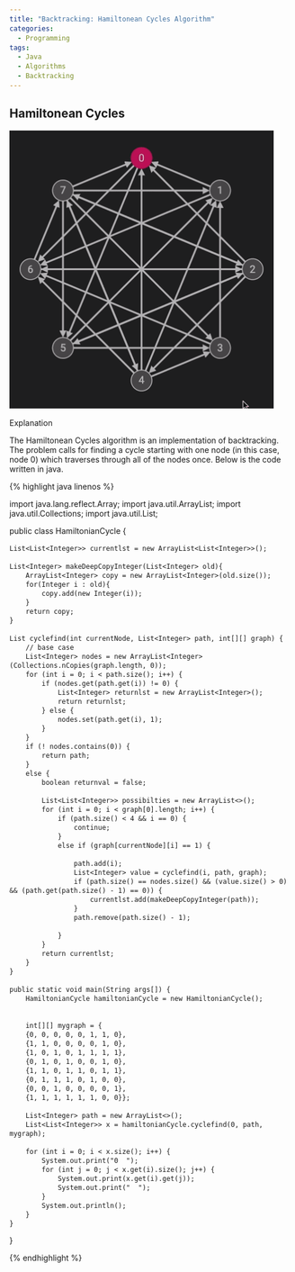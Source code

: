 ```yaml
---
title: "Backtracking: Hamiltonean Cycles Algorithm"
categories:
  - Programming
tags:
  - Java
  - Algorithms
  - Backtracking
---
```


## Hamiltonean Cycles

![](/assets/images/hamiltoneanCycles.gif)

Explanation

The Hamiltonean Cycles algorithm is an implementation of backtracking. The problem calls for finding a cycle starting with one node (in this case, node 0) which traverses through all of the nodes once. Below is the code written in java.

{% highlight java linenos %}

import java.lang.reflect.Array;
import java.util.ArrayList;
import java.util.Collections;
import java.util.List;

public class HamiltonianCycle {

    List<List<Integer>> currentlst = new ArrayList<List<Integer>>();

    List<Integer> makeDeepCopyInteger(List<Integer> old){
        ArrayList<Integer> copy = new ArrayList<Integer>(old.size());
        for(Integer i : old){
            copy.add(new Integer(i));
        }
        return copy;
    }

    List cyclefind(int currentNode, List<Integer> path, int[][] graph) {
        // base case
        List<Integer> nodes = new ArrayList<Integer>(Collections.nCopies(graph.length, 0));
        for (int i = 0; i < path.size(); i++) {
            if (nodes.get(path.get(i)) != 0) {
                List<Integer> returnlst = new ArrayList<Integer>();
                return returnlst;
            } else {
                nodes.set(path.get(i), 1);
            }
        }
        if (! nodes.contains(0)) {
            return path;
        }
        else {
            boolean returnval = false;

            List<List<Integer>> possibilties = new ArrayList<>();
            for (int i = 0; i < graph[0].length; i++) {
                if (path.size() < 4 && i == 0) {
                    continue;
                }
                else if (graph[currentNode][i] == 1) {

                    path.add(i);
                    List<Integer> value = cyclefind(i, path, graph);
                    if (path.size() == nodes.size() && (value.size() > 0) && (path.get(path.size() - 1) == 0)) {
                        currentlst.add(makeDeepCopyInteger(path));
                    }
                    path.remove(path.size() - 1);

                }
            }
            return currentlst;
        }
    }

    public static void main(String args[]) {
        HamiltonianCycle hamiltonianCycle = new HamiltonianCycle();


        int[][] mygraph = {
        {0, 0, 0, 0, 0, 1, 1, 0},
        {1, 1, 0, 0, 0, 0, 1, 0},
        {1, 0, 1, 0, 1, 1, 1, 1},
        {0, 1, 0, 1, 0, 0, 1, 0},
        {1, 1, 0, 1, 1, 0, 1, 1},
        {0, 1, 1, 1, 0, 1, 0, 0},
        {0, 0, 1, 0, 0, 0, 0, 1},
        {1, 1, 1, 1, 1, 1, 0, 0}};

        List<Integer> path = new ArrayList<>();
        List<List<Integer>> x = hamiltonianCycle.cyclefind(0, path, mygraph);

        for (int i = 0; i < x.size(); i++) {
            System.out.print("0  ");
            for (int j = 0; j < x.get(i).size(); j++) {
                System.out.print(x.get(i).get(j));
                System.out.print("  ");
            }
            System.out.println();
        }
    }
}

{% endhighlight %}
